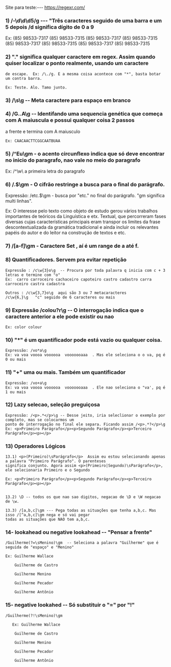 Site para teste:---  https://regexr.com/

### 1)  /-\d\d\d5/g     --- "Três caracteres seguido de uma barra e um 5 depois  /d significa dígito de 0 a 9

Ex:
    (85) 98533-7317
    (85) 98533-7315
    (85) 98533-7317
    (85) 98533-7315
    (85) 98533-7317
    (85) 98533-7315
    (85) 98533-7317
    (85) 98533-7315


### 2) "." significa qualquer caractere em regex. Assim quando quiser localizar o ponto realmente, usando um caractere
    de escape.  Ex: /\./g. E a mesma coisa acontece com "*", basta botar um contra barra.

    Ex: Teste. Alo. Tamo junto.

### 3) /\s\g  -- Meta caractere para espaço em branco

### 4) /G..A\g -- Identifando uma sequencia genética que começa com A maiuscula e possui qualquer coisa 2 passos
a frente e termina com A maiusculo

    Ex: CAACAACTTCGGCAATBUAA

### 5) /^Eu\gm  - o acento circunflexo indica que só deve encontrar no inicio do paragrafo, nao vale no meio do paragrafo

Ex: /^\w\ a primeira letra do paragrafo

### 6) /\.$\gm   -  O cifrão restringe a busca para o final do parágrafo.

Expressão: /etc\.$\gm   - busca por "etc." no final do parágrafo. "gm significa multi linhas".

Ex: O interesse pelo texto como objeto de estudo gerou vários trabalhos importantes 
de teóricos da Linguística e etx. Textual, que percorreram fases diversas cujas características
principais eram transpor os limites da frase descontextualizada da gramática tradicional e ainda 
incluir os relevantes papéis do autor e do leitor na construção de textos e etc.


### 7) /[a-f]\gm  - Caractere Set , aí é um range de a até f.


### 8) Quantificadores. Servem pra evitar repetição
 
    Expressão : /c\w{3}o\g  -- Procura por toda palavra q inicia com c + 3 letras e termine com "o"
    Ex:  carro carroceiro cachaceiro capoteiro castro cadastro carra carroceiro castra cadastra

    Outros : /c\w{3,7}o\g  aqui são 3 ou 7 metacaracteres
    /c\w{6,}\g   "c" seguido de 6 caracteres ou mais

### 9) Expressão  /colou?r\g  -- O interrogação indica que o caractere anterior a ele pode existir ou nao
    Ex: color colour


### 10) "*" é um quantificador pode está vazio ou qualquer coisa. 
    Expressão: /vo*a\g
    Ex: va voa voooa voooooa  vooooooaaa  . Mas ele seleciona o o va, pq é 0 ou mais

### 11) "+" uma ou mais. Também um quantificador
    Expressão: /vo+a\g
    Ex: va voa voooa voooooa  vooooooaaa  . Ele nao seleciona o "va', pq é 1 ou mais


### 12) Lazy selecao, seleção preguiçosa
    Expressão: /<p>.*</p>\g -- Desse jeito, iria seleclionar o exemplo por completo, mas se colocarmos um
    ponto de interrogação no final ele separa. Ficando assim /<p>.*?</p>\g
    Ex: <p>Primeiro Parágrafo</p><p>Segundo Parágrafo</p><p>Terceiro Parágrafo</p><p></p>


### 13) Operadores Lógicos

    13.1) <p>(Primeiro)\sParágrafo</p>  Assim eu estou selecionando apenas a palavra "Primeiro Parágrafo". O parenteses
    significa conjunto. Agora assim <p>(Primeiro|Segundo)\sParágrafo</p>, ele selecionaria Primeiro e o Segundo

    Ex: <p>Primeiro Parágrafo</p><p>Segundo Parágrafo</p><p>Terceiro Parágrafo</p><p></p>


    13.2) \D -- todos os que nao sao digitos, negacao de \D e \W negacao de \w.

    13.3) /[a,b,c]\gm --- Pega todas as situações que tenha a,b,c. Mas isso /[^a,b,c]\gm nega e só vai pegar
    todas as situações que NAO tem a,b,c.


### 14- lookahead ou negative lookahead  -- "Pensar a frente"
    /Guilherme(?=\sMenino)\gm  -- Seleciona a palavra "Guilherme" que é seguida de "espaço" e "Menino"

    Ex: Guilherme Wallace

        Guilherme de Castro

        Guilherme Menino

        Guilherme Pecador

        Guilherme Antônio

### 15- negative lookahed -- Só substituir o "=" por "!"
    /Guilherme(?!\sMenino)\gm

       Ex: Guilherme Wallace

        Guilherme de Castro

        Guilherme Menino

        Guilherme Pecador

        Guilherme Antônio



